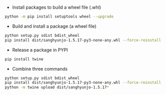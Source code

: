 - Install packages to build a wheel file (.whl)
```bash
python -m pip install setuptools wheel --upgrade
```

- Build and install a package (a wheel file)
```bash
python setup.py sdist bdist_wheel
pip install dist/sanghyunjo-1.5.17-py3-none-any.whl --force-reinstall
```

- Release a package in PYPI
```bash
pip install twine
```

- Combine three commands
```bash
python setup.py sdist bdist_wheel
pip install dist/sanghyunjo-1.5.17-py3-none-any.whl --force-reinstall
python -m twine upload dist/sanghyunjo-1.5.17*
```